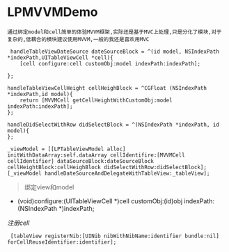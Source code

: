 # LPMVVMDemo
`通过绑定model和cell简单的体验MVVM框架,实际还是基于MVC上处理,只是分化了模块,对于复杂的,低耦合的模块建议使用MVVM,一般的我还是喜欢用MVC`
     
     handleTableViewDateSource dateSourceBlock = ^(id model, NSIndexPath *indexPath,UITableViewCell *cell){
        [cell configure:cell customObj:model indexPath:indexPath];
        
    };
    
    handleTableViewCellHeight cellHeighBlock = ^CGFloat (NSIndexPath *indexPath,id model){
        return [MVVMCell getCellHeightWithCustomObj:model indexPath:indexPath];
    };
    
    handleDidSelectWithRow didSelectBlock = ^(NSIndexPath *indexPath, id model){
    };
    
    _viewModel = [[LPTableViewModel alloc] initWithDataArray:self.dataArray cellIdentifire:[MVVMCell cellIdentifier] dataSourceBlock:dateSourceBlock cellHeightBlock:cellHeighBlock didSelectWithRow:didSelectBlock];
    [_viewModel handleDateSourceAndDelegateWithTableView:_tableView];

> 绑定view和model
 - (void)configure:(UITableViewCell *)cell
        customObj:(id)obj
        indexPath:(NSIndexPath *)indexPath;

          

*注册cell*

     [tableView registerNib:[UINib nibWithNibName:identifier bundle:nil] forCellReuseIdentifier:identifier];
